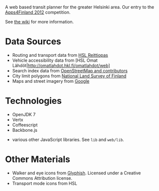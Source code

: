 A web based transit planner for the greater Helsinki area.
Our entry to the [Apps4Finland 2012](http://apps4finland.fi/2012/10/01/sovellus-ihan-hyva-reittiopas/) competition.

See [the wiki](https://github.com/reitti/reittiopas/wiki) for more information.

Data Sources
============

* Routing and transport data from [HSL Reittiopas](http://www.reittiopas.fi)
* Vehicle accessibility data from [HSL Omat Lähdöt|http://omatlahdot.hkl.fi/omatlahdot/web]
* Search index data from [OpenStreetMap and contributors](http://www.openstreetmap.org/)
* City limit polygons from [National Land Survey of Finland](http://www.maanmittauslaitos.fi/en)
* Maps and street imagery from [Google](http://maps.google.com)

Technologies
============

* OpenJDK 7
* Vertx
* Coffeescript
* Backbone.js

+ various other JavaScript libraries. See `lib` and `web/lib`.

Other Materials
===============

* Walker and eye icons from [Glyphish](http://www.glyphish.com/). Licensed under a Creative Commons Attribution license.
* Transport mode icons from HSL
